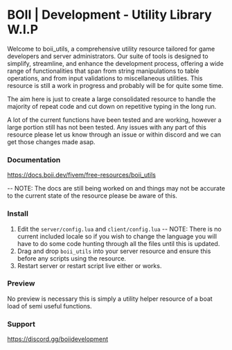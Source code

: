 # BOII | Development - Utility Library **W.I.P**

Welcome to boii_utils, a comprehensive utility resource tailored for game developers and server administrators. 
Our suite of tools is designed to simplify, streamline, and enhance the development process, offering a wide range of functionalities that span from string manipulations to table operations, and from input validations to miscellaneous utilities.
This resource is still a work in progress and probably will be for quite some time.

The aim here is just to create a large consolidated resource to handle the majority of repeat code and cut down on repetitive typing in the long run. 

A lot of the current functions have been tested and are working, however a large portion still has not been tested. 
Any issues with any part of this resource please let us know through an issue or within discord and we can get those changes made asap.

### Documentation

https://docs.boii.dev/fivem/free-resources/boii_utils 

-- NOTE: The docs are still being worked on and things may not be accurate to the current state of the resource please be aware of this.

### Install

1. Edit the `server/config.lua` and `client/config.lua`
-- NOTE: There is no current included locale so if you wish to change the language you will have to do some code hunting through all the files until this is updated.
2. Drag and drop `boii_utils` into your server resource and ensure this before any scripts using the resource.
3. Restart server or restart script live either or works.

### Preview
No preview is necessary this is simply a utility helper resource of a boat load of semi useful functions.

### Support
https://discord.gg/boiidevelopment
